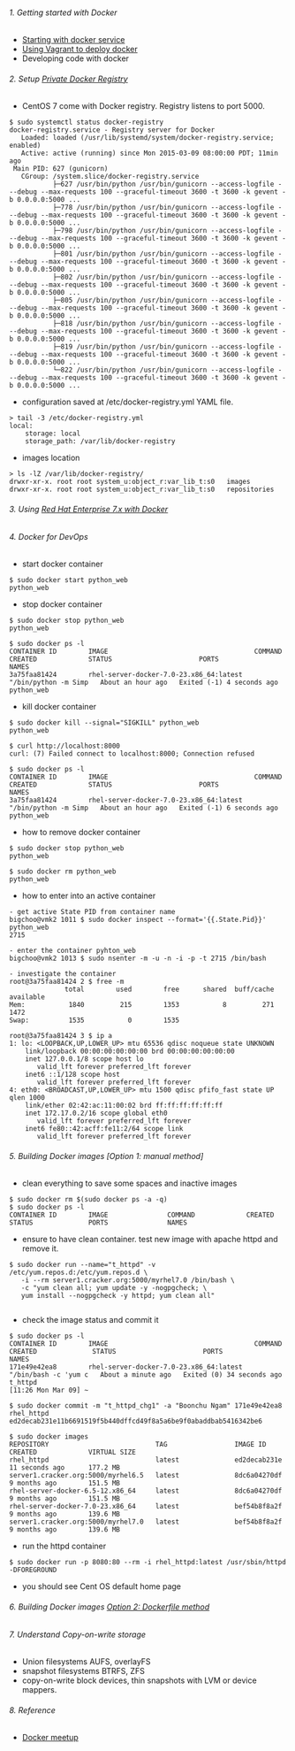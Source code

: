 ###### 1. Getting started with Docker
* [Starting with docker service](https://access.redhat.com/articles/881893)
* [Using Vagrant to deploy docker](https://github.com/boonchu/dockerlabs/tree/master/Vagrant)
* Developing code with docker

###### 2. Setup [Private Docker Registry](https://github.com/docker/docker-registry/blob/master/README.md)
* CentOS 7 come with Docker registry. Registry listens to port 5000.
```
$ sudo systemctl status docker-registry
docker-registry.service - Registry server for Docker
   Loaded: loaded (/usr/lib/systemd/system/docker-registry.service; enabled)
   Active: active (running) since Mon 2015-03-09 08:00:00 PDT; 11min ago
 Main PID: 627 (gunicorn)
   CGroup: /system.slice/docker-registry.service
           ├─627 /usr/bin/python /usr/bin/gunicorn --access-logfile - --debug --max-requests 100 --graceful-timeout 3600 -t 3600 -k gevent -b 0.0.0.0:5000 ...
           ├─778 /usr/bin/python /usr/bin/gunicorn --access-logfile - --debug --max-requests 100 --graceful-timeout 3600 -t 3600 -k gevent -b 0.0.0.0:5000 ...
           ├─798 /usr/bin/python /usr/bin/gunicorn --access-logfile - --debug --max-requests 100 --graceful-timeout 3600 -t 3600 -k gevent -b 0.0.0.0:5000 ...
           ├─801 /usr/bin/python /usr/bin/gunicorn --access-logfile - --debug --max-requests 100 --graceful-timeout 3600 -t 3600 -k gevent -b 0.0.0.0:5000 ...
           ├─802 /usr/bin/python /usr/bin/gunicorn --access-logfile - --debug --max-requests 100 --graceful-timeout 3600 -t 3600 -k gevent -b 0.0.0.0:5000 ...
           ├─805 /usr/bin/python /usr/bin/gunicorn --access-logfile - --debug --max-requests 100 --graceful-timeout 3600 -t 3600 -k gevent -b 0.0.0.0:5000 ...
           ├─818 /usr/bin/python /usr/bin/gunicorn --access-logfile - --debug --max-requests 100 --graceful-timeout 3600 -t 3600 -k gevent -b 0.0.0.0:5000 ...
           ├─819 /usr/bin/python /usr/bin/gunicorn --access-logfile - --debug --max-requests 100 --graceful-timeout 3600 -t 3600 -k gevent -b 0.0.0.0:5000 ...
           └─822 /usr/bin/python /usr/bin/gunicorn --access-logfile - --debug --max-requests 100 --graceful-timeout 3600 -t 3600 -k gevent -b 0.0.0.0:5000 ...
```
* configuration saved at /etc/docker-registry.yml YAML file.
```
> tail -3 /etc/docker-registry.yml
local:
    storage: local
    storage_path: /var/lib/docker-registry
```
* images location 
```
> ls -lZ /var/lib/docker-registry/
drwxr-xr-x. root root system_u:object_r:var_lib_t:s0   images
drwxr-xr-x. root root system_u:object_r:var_lib_t:s0   repositories
```
###### 3. Using [Red Hat Enterprise 7.x with Docker](https://github.com/boonchu/dockerlabs/blob/master/RHEL7-docker.md)
###### 4. Docker for DevOps
* start docker container
```
$ sudo docker start python_web
python_web
```
* stop docker container
```
$ sudo docker stop python_web
python_web

$ sudo docker ps -l
CONTAINER ID        IMAGE                                     COMMAND                CREATED             STATUS                      PORTS               NAMES
3a75faa81424        rhel-server-docker-7.0-23.x86_64:latest   "/bin/python -m Simp   About an hour ago   Exited (-1) 4 seconds ago                       python_web
```
* kill docker container
```
$ sudo docker kill --signal="SIGKILL" python_web
python_web

$ curl http://localhost:8000
curl: (7) Failed connect to localhost:8000; Connection refused

$ sudo docker ps -l
CONTAINER ID        IMAGE                                     COMMAND                CREATED             STATUS                      PORTS               NAMES
3a75faa81424        rhel-server-docker-7.0-23.x86_64:latest   "/bin/python -m Simp   About an hour ago   Exited (-1) 6 seconds ago                       python_web
```
* how to remove docker container
```
$ sudo docker stop python_web
python_web

$ sudo docker rm python_web
python_web
```
* how to enter into an active container
```
- get active State PID from container name 
bigchoo@vmk2 1011 $ sudo docker inspect --format='{{.State.Pid}}' python_web
2715

- enter the container pyhton_web
bigchoo@vmk2 1013 $ sudo nsenter -m -u -n -i -p -t 2715 /bin/bash

- investigate the container
root@3a75faa81424 2 $ free -m
              total        used        free      shared  buff/cache   available
Mem:           1840         215        1353           8         271        1472
Swap:          1535           0        1535

root@3a75faa81424 3 $ ip a
1: lo: <LOOPBACK,UP,LOWER_UP> mtu 65536 qdisc noqueue state UNKNOWN
    link/loopback 00:00:00:00:00:00 brd 00:00:00:00:00:00
    inet 127.0.0.1/8 scope host lo
       valid_lft forever preferred_lft forever
    inet6 ::1/128 scope host
       valid_lft forever preferred_lft forever
4: eth0: <BROADCAST,UP,LOWER_UP> mtu 1500 qdisc pfifo_fast state UP qlen 1000
    link/ether 02:42:ac:11:00:02 brd ff:ff:ff:ff:ff:ff
    inet 172.17.0.2/16 scope global eth0
       valid_lft forever preferred_lft forever
    inet6 fe80::42:acff:fe11:2/64 scope link
       valid_lft forever preferred_lft forever
```
###### 5. Building Docker images [Option 1: manual method]
* clean everything to save some spaces and inactive images
```
$ sudo docker rm $(sudo docker ps -a -q)
$ sudo docker ps -l
CONTAINER ID        IMAGE               COMMAND             CREATED             STATUS              PORTS               NAMES
```
* ensure to have clean container. test new image with apache httpd and remove it.
```
$ sudo docker run --name="t_httpd" -v /etc/yum.repos.d:/etc/yum.repos.d \
   -i --rm server1.cracker.org:5000/myrhel7.0 /bin/bash \
   -c "yum clean all; yum update -y -nogpgcheck; \
   yum install --nogpgcheck -y httpd; yum clean all"
   
```
* check the image status and commit it
```
$ sudo docker ps -l
CONTAINER ID        IMAGE                                     COMMAND                CREATED              STATUS                      PORTS               NAMES
171e49e42ea8        rhel-server-docker-7.0-23.x86_64:latest   "/bin/bash -c 'yum c   About a minute ago   Exited (0) 34 seconds ago                       t_httpd
[11:26 Mon Mar 09] ~

$ sudo docker commit -m "t_httpd_chg1" -a "Boonchu Ngam" 171e49e42ea8 rhel_httpd
ed2decab231e11b6691519f5b440dffcd49f8a5a6be9f0abaddbab5416342be6

$ sudo docker images
REPOSITORY                           TAG                 IMAGE ID            CREATED             VIRTUAL SIZE
rhel_httpd                           latest              ed2decab231e        11 seconds ago      177.2 MB
server1.cracker.org:5000/myrhel6.5   latest              8dc6a04270df        9 months ago        151.5 MB
rhel-server-docker-6.5-12.x86_64     latest              8dc6a04270df        9 months ago        151.5 MB
rhel-server-docker-7.0-23.x86_64     latest              bef54b8f8a2f        9 months ago        139.6 MB
server1.cracker.org:5000/myrhel7.0   latest              bef54b8f8a2f        9 months ago        139.6 MB
```
* run the httpd container
```
$ sudo docker run -p 8080:80 --rm -i rhel_httpd:latest /usr/sbin/httpd -DFOREGROUND
```
* you should see Cent OS default home page

###### 6. Building Docker images [Option 2: Dockerfile method](https://github.com/boonchu/dockerlabs/tree/master/httpd)
###### 7. Understand Copy-on-write storage
* Union filesystems AUFS, overlayFS
* snapshot filesystems BTRFS, ZFS
* copy-on-write block devices, thin snapshots with LVM or device mappers.

###### 8. Reference
* [Docker meetup](https://speakerdeck.com/vieux/introduction-to-docker-at-elasticbox)
